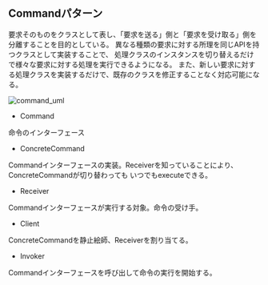 ## Commandパターン
要求そのものをクラスとして表し、「要求を送る」側と「要求を受け取る」側を分離することを目的としている。
異なる種類の要求に対する所理を同じAPIを持つクラスとして実装することで、
処理クラスのインスタンスを切り替えるだけで様々な要求に対する処理を実行できるようになる。
また、新しい要求に対する処理クラスを実装するだけで、既存のクラスを修正することなく対応可能になる。

![command_uml](https://user-images.githubusercontent.com/20272076/79092857-2f8f4280-7d8d-11ea-8a78-8cfdbea9aff2.png)

- Command

命令のインターフェース

- ConcreteCommand

Commandインターフェースの実装。Receiverを知っていることにより、ConcreteCommandが切り替わっても
いつでもexecuteできる。

- Receiver

Commandインターフェースが実行する対象。命令の受け手。

- Client

ConcreteCommandを静止絵師、Receiverを割り当てる。

- Invoker

Commandインターフェースを呼び出して命令の実行を開始する。
